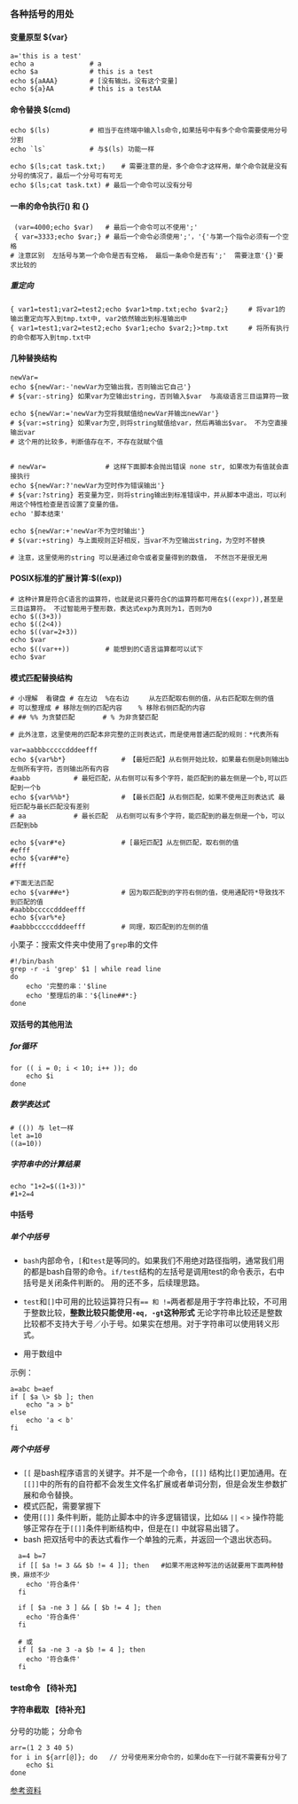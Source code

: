 ### 各种括号的用处

#### 变量原型 ${var}

```
a='this is a test'
echo a 				# a 
echo $a 			# this is a test
echo ${aAAA} 		# [没有输出，没有这个变量]
echo ${a}AA 		# this is a testAA
```



#### 命令替换 $(cmd)

```
echo $(ls)			# 相当于在终端中输入ls命令,如果括号中有多个命令需要使用分号分割
echo `ls`			# 与$(ls) 功能一样

echo $(ls;cat task.txt;)	# 需要注意的是，多个命令才这样用，单个命令就是没有分号的情况了，最后一个分号可有可无
echo $(ls;cat task.txt)	# 最后一个命令可以没有分号
```



#### 一串的命令执行() 和 {}

```
 (var=4000;echo $var)  	# 最后一个命令可以不使用';'
 { var=3333;echo $var;}	# 最后一个命令必须使用';'，'{'与第一个指令必须有一个空格
# 注意区别  左括号与第一个命令是否有空格， 最后一条命令是否有';'  需要注意'{}'要求比较的
```

##### 重定向

```
{ var1=test1;var2=test2;echo $var1>tmp.txt;echo $var2;}		# 将var1的输出重定向写入到tmp.txt中, var2依然输出到标准输出中
{ var1=test1;var2=test2;echo $var1;echo $var2;}>tmp.txt  	# 将所有执行的命令都写入到tmp.txt中
```



#### 几种替换结构 

```
newVar=
echo ${newVar:-'newVar为空输出我，否则输出它自己'}		
# ${var:-string} 如果var为空输出string，否则输入$var  与高级语言三目运算符一致

echo ${newVar:='newVar为空将我赋值给newVar并输出newVar'}		
# ${var:=string} 如果var为空,则将string赋值给var，然后再输出$var。 不为空直接输出var
# 这个用的比较多，判断值存在不，不存在就赋个值


# newVar=				# 这样下面脚本会抛出错误 none str, 如果改为有值就会直接执行
echo ${newVar:?'newVar为空时作为错误输出'}		
# ${var:?string} 若变量为空，则将string输出到标准错误中，并从脚本中退出，可以利用这个特性检查是否设置了变量的值。
echo '脚本结束'

echo ${newVar:+'newVar不为空时输出'}		
# $(var:+string) 与上面规则正好相反，当var不为空输出string，为空时不替换

# 注意，这里使用的string 可以是通过命令或者变量得到的数值， 不然岂不是很无用

```



#### POSIX标准的扩展计算:$((exp))

```
# 这种计算是符合C语言的运算符，也就是说只要符合C的运算符都可用在$((expr)),甚至是三目运算符。 不过智能用于整形数，表达式exp为真则为1，否则为0
echo $((3+3))
echo $((2<4))
echo $((var=2+3))
echo $var
echo $((var++))   		# 能想到的C语言运算都可以试下
echo $var
```



#### 模式匹配替换结构

```
# 小理解  看键盘 # 在左边  %在右边     从左匹配取右侧的值，从右匹配取左侧的值
# 可以整理成 # 移除左侧的匹配内容    % 移除右侧匹配的内容
# ## %% 为贪婪匹配		# % 为非贪婪匹配

# 此外注意，这里使用的匹配本非完整的正则表达式，而是使用普通匹配的规则：*代表所有

var=aabbbcccccdddeefff
echo ${var%b*}				# 【最短匹配】从右侧开始比较，如果最右侧是b则输出b左侧所有字符，否则输出所有内容   
#aabb 			# 最短匹配，从右侧可以有多个字符，能匹配到的最左侧是一个b,可以匹配到一个b
echo ${var%%b*}				# 【最长匹配】从右侧匹配，如果不使用正则表达式 最短匹配与最长匹配没有差别
# aa   			# 最长匹配  从右侧可以有多个字符，能匹配到的最左侧是一个b，可以匹配到bb

echo ${var#*e}				# [最短匹配】从左侧匹配，取右侧的值
#efff
echo ${var##*e}
#fff

#下面无法匹配
echo ${var##e*}				# 因为取匹配到的字符右侧的值，使用通配符*导致找不到匹配的值
#aabbbcccccdddeefff
echo ${var%*e}
#aabbbcccccdddeefff			# 同理，取匹配到的左侧的值
```



小栗子：搜索文件夹中使用了`grep`串的文件

```
#!/bin/bash
grep -r -i 'grep' $1 | while read line
do
	echo '完整的串：'$line
	echo '整理后的串：'${line##*:}
done
```



#### 双括号的其他用法

##### for循环

```
for (( i = 0; i < 10; i++ )); do
	echo $i
done
```

##### 数学表达式

```
# (()) 与 let一样
let a=10
((a=10))
```

##### 字符串中的计算结果

```
echo "1+2=$((1+3))"
#1+2=4
```



#### 中括号

##### 单个中括号

- `bash`内部命令，`[`和`test`是等同的。如果我们不用绝对路径指明，通常我们用的都是bash自带的命令。`if/test`结构的左括号是调用test的命令表示，右中括号是关闭条件判断的。  用的还不多，后续理思路。


- `test`和`[]`中可用的比较运算符只有`== 和 !=`两者都是用于字符串比较，不可用于整数比较，__整数比较只能使用`-eq, -gt`这种形式__ 无论字符串比较还是整数比较都不支持大于号／小于号。如果实在想用。对于字符串可以使用转义形式。 
- 用于数组中

示例：

```
a=abc b=aef
if [ $a \> $b ]; then
	echo "a > b"
else
	echo 'a < b'
fi
```

##### 两个中括号

- `[[` 是bash程序语言的关键字。并不是一个命令，`[[]]` 结构比`[]`更加通用。在`[[]]`中的所有的自符都不会发生文件名扩展或者单词分割，但是会发生参数扩展和命令替换。
- 模式匹配，需要掌握下
- 使用`[[]]` 条件判断，能防止脚本中的许多逻辑错误，比如`&&` `||` `<` `>` 操作符能够正常存在于`[[]]`条件判断结构中，但是在`[]` 中就容易出错了。
- bash 把双括号中的表达式看作一个单独的元素，并返回一个退出状态码。

```
  a=4 b=7
  if [[ $a != 3 && $b != 4 ]]; then   #如果不用这种写法的话就要用下面两种替换，麻烦不少
  	echo '符合条件'
  fi

  if [ $a -ne 3 ] && [ $b != 4 ]; then
  	echo '符合条件'
  fi

  # 或
  if [ $a -ne 3 -a $b != 4 ]; then
  	echo '符合条件'
  fi
```

  

#### test命令 【待补充】

#### 字符串截取 【待补充】

分号的功能； 分命令

```
arr=(1 2 3 40 5)
for i in ${arr[@]}; do   // 分号使用来分命令的，如果do在下一行就不需要有分号了
	echo $i 
done

```



<a href="http://www.jb51.net/article/60326.htm" target="_blank">参考资料</a>